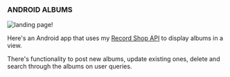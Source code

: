 ### ANDROID ALBUMS

![landing page!](src/main/resources/assets/android.png)

Here's an Android app that uses my [Record Shop API](https://github.com/Alan-Turing13/record-shop) to display albums in a view.

There's functionality to post new albums, update existing ones, delete and search through the albums on user queries.

